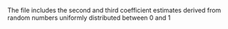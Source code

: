 The file includes the second and third coefficient estimates derived from random numbers uniformly distributed between 0 and 1

